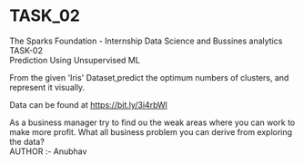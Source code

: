 
# TASK_02
The Sparks Foundation - Internship 
Data Science and Bussines analytics  
TASK-02\
Prediction Using Unsupervised ML 

From the given 'Iris' Dataset,predict the optimum numbers of clusters, and represent it visually.

Data can be found at https://bit.ly/3i4rbWl 

As a business manager try to find ou the weak areas where you can work to make more profit. 
What all business problem you can derive from exploring the data?  
AUTHOR :- Anubhav






